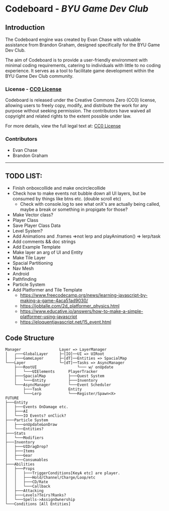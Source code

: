 # Codeboard - _BYU Game Dev Club_

## Introduction

The Codeboard engine was created by Evan Chase with valuable assistance from Brandon Graham, designed specifically for the BYU Game Dev Club.

The aim of Codeboard is to provide a user-friendly environment with minimal coding requirements, catering to individuals with little to no coding experience. It serves as a tool to facilitate game development within the BYU Game Dev Club community.

### License - [CC0 License](https://creativecommons.org/publicdomain/zero/1.0/)

Codeboard is released under the Creative Commons Zero (CC0) license, allowing users to freely copy, modify, and distribute the work for any purpose without seeking permission. The contributors have waived all copyright and related rights to the extent possible under law.

For more details, view the full legal text at: [CC0 License](https://creativecommons.org/publicdomain/zero/1.0/)

### Contributors

-   Evan Chase
-   Brandon Graham

---

## TODO LIST:

-   Finish onboxcollide and make oncirclecollide
-   Check how to make events not bubble down all UI layers, but be consumed by things like btns etc. (double scroll etc)
    -   Check with console.log to see what onX's are actually being called, maybe a break or something in propigate for those?
-   Make Vector class?
-   Player Class
-   Save Player Class Data
-   Level System?
-   Add Animations and .frames =>not lerp and playAnimation() => lerp/task
-   Add comments && doc strings
-   Add Example Template
-   Make layer an arg of UI and Entity
-   Make Tile Layer
-   Spacial Partitioning
-   Nav Mesh
-   Android
-   Pathfinding
-   Particle System
-   Add Platformer and Tile Template
    -   https://www.freecodecamp.org/news/learning-javascript-by-making-a-game-4aca51ad9030/
    -   https://jobtalle.com/2d_platformer_physics.html
    -   https://www.educative.io/answers/how-to-make-a-simple-platformer-using-javascript
    -   https://eloquentjavascript.net/15_event.html

## Code Structure

```
Manager                 Layer => LayerManager
│   ┌───GlobalLayer     ├─[IO]──UI => UIRoot
│   ├───GameLayer       ├─[dT]──Entities => SpacialMap
└───Layer               └─[dT]──Tasks => AsyncManager
    ├───RootUI                  └─── w/ onUpdate
    │   └───UIElements      PlayerTracker
    ├───SpacialMap          ├───Quest System
    │   └───Entity          ├───Inventory
    └───AsyncManager        └───Event Scheduler
        ├───Task            Entity
        └───Lerp            └───Register/Spawn<X>
FUTURE
├───Entity
│   ├───Events OnDamage etc.
│   ├───AI
│   └───IO Events? onClick?
├───Particle System
│   ├───onUpdate&onDraw
│   └───Entities?
├───Stats
│   └───Modifiers
├───Inventory
│   ├───UIDragDrop?
│   ├───Items
│   ├───Gear
│   └───Consumables
├───Abilities
│   ├───Props
│   │   ├───TriggerConditions[KeyA etc] are player.
│   │   ├───Hold/Channel/Charge/Loop/etc
│   │   ├───CD/Rate
│   │   └───Callback
│   ├───Attacking
│   ├───Levels?Teirs?Ranks?
│   └───Spells->AssignOwnership
└───Conditions [All Entities]
```
